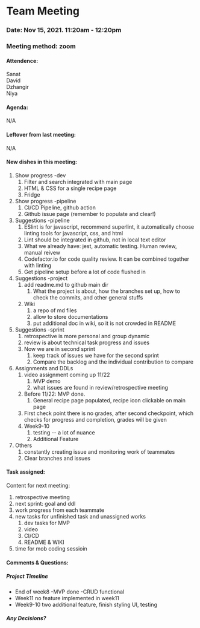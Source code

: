 # Team Meeting
### Date: Nov 15, 2021. 11:20am - 12:20pm
### Meeting method: zoom

  

#### Attendence:

Sanat <br>
David <br>
Dzhangir <br>
Niya <br>

#### Agenda:
N/A

#### Leftover from last meeting:
N/A

#### New dishes in this meeting:

1. Show progress -dev
   1. Filter and search integrated with main page
   2. HTML & CSS for a single recipe page
   3. Fridge
2. Show progress -pipeline
   1. CI/CD Pipeline, github action
   2. Github issue page (remember to populate and clear!)
3. Suggestions -pipeline
   1. ESlint is for javascript, recommend superlint, it automatically choose linting tools for javascript, css, and html
   2. Lint should be integrated in github, not in local text editor
   3. What we already have: jest, automatic testing. Human review, manual reivew
   4. Codefactor.io for code quality review. It can be combined together with linting 
   5. Get pipeline setup before a lot of code flushed in
4. Suggestions -project
   1. add readme.md to github main dir
      1. What the project is about, how the branches set up, how to check the commits, and other general stuffs
   2. Wiki
      1. a repo of md files
      2. allow to store documentations
      3. put additional doc in wiki, so it is not crowded in README
5. Suggestions -sprint
   1. retrospective is more personal and group dynamic
   2. review is about technical task progress and issues
   3. Now we are in second sprint
      1. keep track of issues we have for the second sprint
      2. Compare the backlog and the individual contribution to compare
6. Assignments and DDLs
   1. video assignment coming up 11/22
      1. MVP demo
      2. what issues are found in review/retrospective meeting
   2. Before 11/22: MVP done.
      1. General recipe page populated, recipe icon clickable on main page
   3. First check point there is no grades, after second checkpoint, which checks for progress and completion, grades will be given
   4. Week9-10 
      1. testing -- a lot of nuance
      2. Additional Feature
7. Others
   1. constantly creating issue and monitoring work of teammates
   2. Clear branches and issues


#### Task assigned:
Content for next meeting:
1. retrospective meeting
2. next sprint: goal and ddl 
3. work progress from each teammate
4. new tasks for unfinished task and unassigned works
	1. dev tasks for MVP
	2. video
	3. CI/CD
	4. README & WIKI
5. time for mob coding sessioin

#### Comments & Questions:

##### Project Timeline
* End of week8 -MVP done -CRUD functional
* Week11 no feature implemented in week11
* Week9-10 two additional feature, finish styling UI, testing

##### Any Decisions?